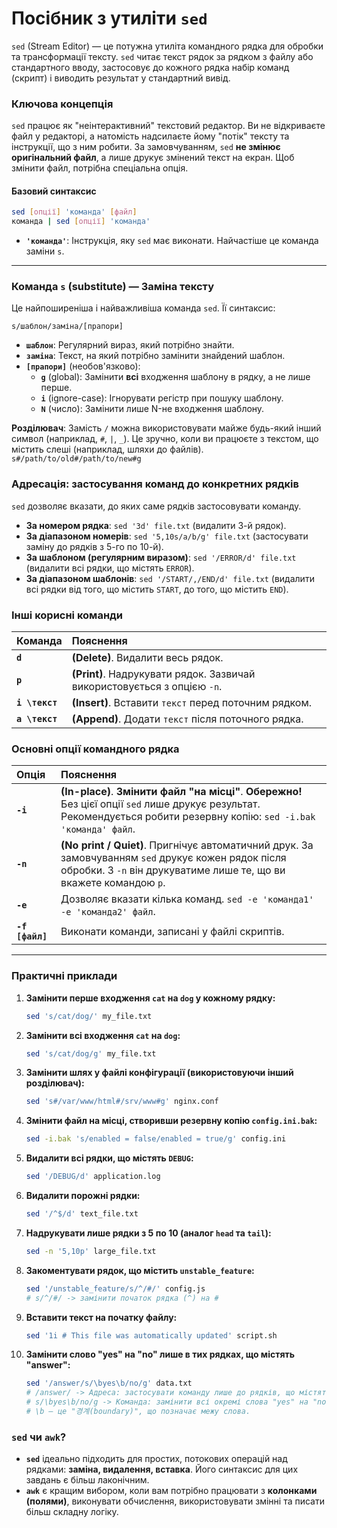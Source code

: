 # Посібник з утиліти `sed`

`sed` (Stream Editor) — це потужна утиліта командного рядка для обробки та трансформації тексту. `sed` читає текст рядок за рядком з файлу або стандартного вводу, застосовує до кожного рядка набір команд (скрипт) і виводить результат у стандартний вивід.

### **Ключова концепція**

`sed` працює як "неінтерактивний" текстовий редактор. Ви не відкриваєте файл у редакторі, а натомість надсилаєте йому "потік" тексту та інструкції, що з ним робити. За замовчуванням, `sed` **не змінює оригінальний файл**, а лише друкує змінений текст на екран. Щоб змінити файл, потрібна спеціальна опція.

#### **Базовий синтаксис**

```bash
sed [опції] 'команда' [файл]
команда | sed [опції] 'команда'
```

*   **`'команда'`**: Інструкція, яку `sed` має виконати. Найчастіше це команда заміни `s`.

---

### **Команда `s` (substitute) — Заміна тексту**

Це найпоширеніша і найважливіша команда `sed`. Її синтаксис:

```
s/шаблон/заміна/[прапори]
```

*   **`шаблон`**: Регулярний вираз, який потрібно знайти.
*   **`заміна`**: Текст, на який потрібно замінити знайдений шаблон.
*   **`[прапори]`** (необов'язково):
    *   **`g`** (global): Замінити **всі** входження шаблону в рядку, а не лише перше.
    *   **`i`** (ignore-case): Ігнорувати регістр при пошуку шаблону.
    *   **`N`** (число): Замінити лише N-не входження шаблону.

**Розділювач**: Замість `/` можна використовувати майже будь-який інший символ (наприклад, `#`, `|`, `_`). Це зручно, коли ви працюєте з текстом, що містить слеші (наприклад, шляхи до файлів).
`s#/path/to/old#/path/to/new#g`

### **Адресація: застосування команд до конкретних рядків**

`sed` дозволяє вказати, до яких саме рядків застосовувати команду.

*   **За номером рядка**: `sed '3d' file.txt` (видалити 3-й рядок).
*   **За діапазоном номерів**: `sed '5,10s/a/b/g' file.txt` (застосувати заміну до рядків з 5-го по 10-й).
*   **За шаблоном (регулярним виразом)**: `sed '/ERROR/d' file.txt` (видалити всі рядки, що містять `ERROR`).
*   **За діапазоном шаблонів**: `sed '/START/,/END/d' file.txt` (видалити всі рядки від того, що містить `START`, до того, що містить `END`).

### **Інші корисні команди**

| Команда | Пояснення |
| :--- | :--- |
| **`d`** | **(Delete)**. Видалити весь рядок. |
| **`p`** | **(Print)**. Надрукувати рядок. Зазвичай використовується з опцією `-n`. |
| **`i \текст`** | **(Insert)**. Вставити `текст` перед поточним рядком. |
| **`a \текст`** | **(Append)**. Додати `текст` після поточного рядка. |

### **Основні опції командного рядка**

| Опція | Пояснення |
| :--- | :--- |
| **`-i`** | **(In-place)**. **Змінити файл "на місці"**. **Обережно!** Без цієї опції `sed` лише друкує результат. Рекомендується робити резервну копію: `sed -i.bak 'команда' файл`. |
| **`-n`** | **(No print / Quiet)**. Пригнічує автоматичний друк. За замовчуванням `sed` друкує кожен рядок після обробки. З `-n` він друкуватиме лише те, що ви вкажете командою `p`. |
| **`-e`** | Дозволяє вказати кілька команд. `sed -e 'команда1' -e 'команда2' файл`. |
| **`-f [файл]`** | Виконати команди, записані у файлі скриптів. |

---

### **Практичні приклади**

1.  **Замінити перше входження `cat` на `dog` у кожному рядку:**
    ```bash
    sed 's/cat/dog/' my_file.txt
    ```

2.  **Замінити всі входження `cat` на `dog`:**
    ```bash
    sed 's/cat/dog/g' my_file.txt
    ```

3.  **Замінити шлях у файлі конфігурації (використовуючи інший розділювач):**
    ```bash
    sed 's#/var/www/html#/srv/www#g' nginx.conf
    ```

4.  **Змінити файл на місці, створивши резервну копію `config.ini.bak`:**
    ```bash
    sed -i.bak 's/enabled = false/enabled = true/g' config.ini
    ```

5.  **Видалити всі рядки, що містять `DEBUG`:**
    ```bash
    sed '/DEBUG/d' application.log
    ```

6.  **Видалити порожні рядки:**
    ```bash
    sed '/^$/d' text_file.txt
    ```

7.  **Надрукувати лише рядки з 5 по 10 (аналог `head` та `tail`):**
    ```bash
    sed -n '5,10p' large_file.txt
    ```

8.  **Закоментувати рядок, що містить `unstable_feature`:**
    ```bash
    sed '/unstable_feature/s/^/#/' config.js
    # s/^/#/ -> замінити початок рядка (^) на #
    ```

9.  **Вставити текст на початку файлу:**
    ```bash
    sed '1i # This file was automatically updated' script.sh
    ```

10. **Замінити слово "yes" на "no" лише в тих рядках, що містять "answer":**
    ```bash
    sed '/answer/s/\byes\b/no/g' data.txt
    # /answer/ -> Адреса: застосувати команду лише до рядків, що містять "answer".
    # s/\byes\b/no/g -> Команда: замінити всі окремі слова "yes" на "no".
    # \b — це "경계(boundary)", що позначає межу слова.
    ```

### **`sed` чи `awk`?**

*   **`sed`** ідеально підходить для простих, потокових операцій над рядками: **заміна, видалення, вставка**. Його синтаксис для цих завдань є більш лаконічним.
*   **`awk`** є кращим вибором, коли вам потрібно працювати з **колонками (полями)**, виконувати обчислення, використовувати змінні та писати більш складну логіку.
